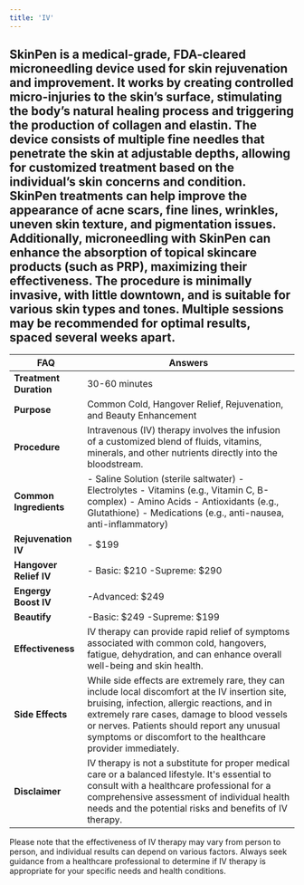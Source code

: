 ```yaml
---
title: 'IV'
---
```


SkinPen is a medical-grade, FDA-cleared microneedling device used for skin rejuvenation and improvement. It works by creating controlled micro-injuries to the skin’s surface, stimulating the body’s natural healing process and triggering the production of collagen and elastin. The device consists of multiple fine needles that penetrate the skin at adjustable depths, allowing for customized treatment based on the individual’s skin concerns and condition. SkinPen treatments can help improve the appearance of acne scars, fine lines, wrinkles, uneven skin texture, and pigmentation issues. Additionally, microneedling with SkinPen can enhance the absorption of topical skincare products (such as PRP), maximizing their effectiveness. The procedure is minimally invasive, with little downtown, and is suitable for various skin types and tones. Multiple sessions may be recommended for optimal results, spaced several weeks apart.
---
| FAQ                   | Answers                                                                                  |
|-----------------------------|--------------------------------------------------------------------------------------------|
| **Treatment Duration**      | 30-60 minutes                                                                           |
| **Purpose**                 | Common Cold, Hangover Relief, Rejuvenation, and Beauty Enhancement                         |
| **Procedure**               | Intravenous (IV) therapy involves the infusion of a customized blend of fluids, vitamins, minerals, and other nutrients directly into the bloodstream. |
| **Common Ingredients**      | - Saline Solution (sterile saltwater) - Electrolytes - Vitamins (e.g., Vitamin C, B-complex) - Amino Acids - Antioxidants (e.g., Glutathione) - Medications (e.g., anti-nausea, anti-inflammatory) |
| **Rejuvenation IV**     | - $199 |
| **Hangover Relief IV**     | - Basic: $210 -Supreme: $290 |
| **Engergy Boost IV**     | -Advanced: $249  |
| **Beautify**     | -Basic: $249 -Supreme: $199 |
| **Effectiveness**           | IV therapy can provide rapid relief of symptoms associated with common cold, hangovers, fatigue, dehydration, and can enhance overall well-being and skin health. |
| **Side Effects**           | While side effects are extremely rare, they can include local discomfort at the IV insertion site, bruising, infection, allergic reactions, and in extremely rare cases, damage to blood vessels or nerves. Patients should report any unusual symptoms or discomfort to the healthcare provider immediately. |
| **Disclaimer**             | IV therapy is not a substitute for proper medical care or a balanced lifestyle. It's essential to consult with a healthcare professional for a comprehensive assessment of individual health needs and the potential risks and benefits of IV therapy. |

Please note that the effectiveness of IV therapy may vary from person to person, and individual results can depend on various factors. Always seek guidance from a healthcare professional to determine if IV therapy is appropriate for your specific needs and health conditions.
